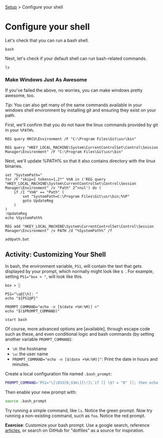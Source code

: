 [Setup](../Setup.md#setup) > Configure your shell

# Configure your shell

Let's check that you can run a bash shell.

```bash|{type:'command'}
bash
```

Next, let's check if your default shell can run bash-related commands.

```bash|{type:'command'}
ls
```

### Make Windows Just As Awesome

If you've failed the above, no worries, you can make windows pretty awesome, too.

*Tip*: You can also get many of the same commands available in your windows shell environment by installing git and ensuring they exist on your path.

First, we'll confirm that you do not have the linux commands provided by git in your `%PATH%`. 

```bash|{type:'command', platform: 'win32'}
REG query HKCU\Environment /F "C:\Program Files\Git\usr\bin"
```

```bash|{type:'command', platform: 'win32'}
REG query "HKEY_LOCAL_MACHINE\System\CurrentControlSet\Control\Session Manager\Environment" /F "C:\Program Files\Git\usr\bin"
```

Next, we'll update %PATH% so that it also contains directory with the linux binaries.

```bash|{type:'file', platform: 'win32', path:'addpath.bat'}
set "SystemPath="
for /F "skip=2 tokens=1,2*" %%N in ('REG query "HKEY_LOCAL_MACHINE\System\CurrentControlSet\Control\Session Manager\Environment" /v "Path" 2^>nul') do (
    if /I "%%N" == "Path" (
        set "SystemPath=C:\Program Files\Git\usr\bin;%%P"
        goto UpdateReg
    )
)
:UpdateReg
echo %SystemPath%

REG add "HKEY_LOCAL_MACHINE\System\CurrentControlSet\Control\Session Manager\Environment" /v PATH /d "%SystemPath%" /f
```

```bash|{type:'command', privileged: true, platform: 'win32', refresh: true}
addpath.bat
```


## Activity: Customizing Your Shell

In bash, the environment variable, `PS1`, will contain the text that gets displayed by your prompt, which normally might look like `$ `. For example, setting `PS1="box > "`, will look like this.

```
box > ░
``` 

```bash|{type:'command'}
PS1="\u@[\h]: "
echo "${PS1@P}"
```

```bash|{type:'command'}
PROMPT_COMMAND="echo -n [$(date +%H:%M)] >"
echo "$($PROMPT_COMMAND)"
```

```bash|{type:'command'}
start bash
```

Of course, more advanced options are [available], through escape code such as these, and even conditional logic and bash commands (by setting another variable `PROMPT_COMMAND`):

* `\H`: the hostname
* `\u`: the user name
* `PROMPT_COMMAND="echo -n [$(date +%H:%M)]"`: Print the date in hours and minutes.

Create a local configuration file named `.bash_prompt`:
```bash
PROMPT_COMMAND='PS1="\[\033[0;33m\][\!]\`if [[ \$? = "0" ]]; then echo "\\[\\033[32m\\]"; else echo "\\[\\033[31m\\]"; fi\`[\u.\h: \`if [[ `pwd|wc -c|tr -d " "` > 18 ]]; then echo "\\W"; else echo "\\w"; fi\`]\$\[\033[0m\] "; echo -ne "\033]0;`hostname -s`:`pwd`\007"'
```

Then enable your new prompt with:

```bash
source .bash_prompt
```

Try running a simple command, like `ls`. Notice the green prompt. Now try running a non-existing command, such as `foo`. Notice the red prompt.

**Exercise**: Customize your bash prompt. Use a google search, reference [articles](https://www.maketecheasier.com/8-useful-and-interesting-bash-prompts/), or search on GitHub for "dotfiles" as a source for inspiration.

